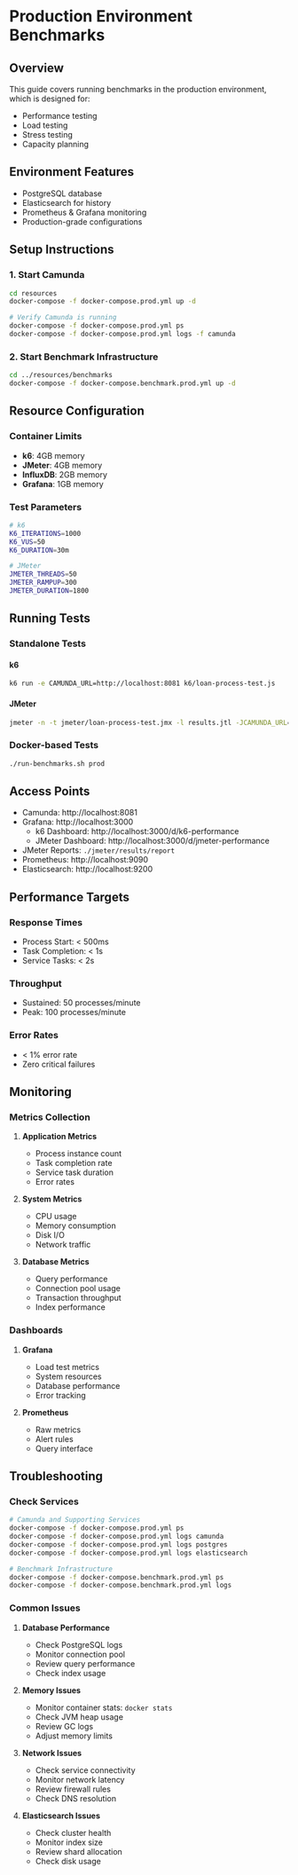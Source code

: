 # Production Environment Benchmarks

## Overview
This guide covers running benchmarks in the production environment, which is designed for:
- Performance testing
- Load testing
- Stress testing
- Capacity planning

## Environment Features
- PostgreSQL database
- Elasticsearch for history
- Prometheus & Grafana monitoring
- Production-grade configurations

## Setup Instructions

### 1. Start Camunda
```bash
cd resources
docker-compose -f docker-compose.prod.yml up -d

# Verify Camunda is running
docker-compose -f docker-compose.prod.yml ps
docker-compose -f docker-compose.prod.yml logs -f camunda
```

### 2. Start Benchmark Infrastructure
```bash
cd ../resources/benchmarks
docker-compose -f docker-compose.benchmark.prod.yml up -d
```

## Resource Configuration

### Container Limits
- **k6**: 4GB memory
- **JMeter**: 4GB memory
- **InfluxDB**: 2GB memory
- **Grafana**: 1GB memory

### Test Parameters
```bash
# k6
K6_ITERATIONS=1000
K6_VUS=50
K6_DURATION=30m

# JMeter
JMETER_THREADS=50
JMETER_RAMPUP=300
JMETER_DURATION=1800
```

## Running Tests

### Standalone Tests

#### k6
```bash
k6 run -e CAMUNDA_URL=http://localhost:8081 k6/loan-process-test.js
```

#### JMeter
```bash
jmeter -n -t jmeter/loan-process-test.jmx -l results.jtl -JCAMUNDA_URL=http://localhost:8081
```

### Docker-based Tests
```bash
./run-benchmarks.sh prod
```

## Access Points
- Camunda: http://localhost:8081
- Grafana: http://localhost:3000
  - k6 Dashboard: http://localhost:3000/d/k6-performance
  - JMeter Dashboard: http://localhost:3000/d/jmeter-performance
- JMeter Reports: `./jmeter/results/report`
- Prometheus: http://localhost:9090
- Elasticsearch: http://localhost:9200

## Performance Targets

### Response Times
- Process Start: < 500ms
- Task Completion: < 1s
- Service Tasks: < 2s

### Throughput
- Sustained: 50 processes/minute
- Peak: 100 processes/minute

### Error Rates
- < 1% error rate
- Zero critical failures

## Monitoring

### Metrics Collection
1. **Application Metrics**
   - Process instance count
   - Task completion rate
   - Service task duration
   - Error rates

2. **System Metrics**
   - CPU usage
   - Memory consumption
   - Disk I/O
   - Network traffic

3. **Database Metrics**
   - Query performance
   - Connection pool usage
   - Transaction throughput
   - Index performance

### Dashboards
1. **Grafana**
   - Load test metrics
   - System resources
   - Database performance
   - Error tracking

2. **Prometheus**
   - Raw metrics
   - Alert rules
   - Query interface

## Troubleshooting

### Check Services
```bash
# Camunda and Supporting Services
docker-compose -f docker-compose.prod.yml ps
docker-compose -f docker-compose.prod.yml logs camunda
docker-compose -f docker-compose.prod.yml logs postgres
docker-compose -f docker-compose.prod.yml logs elasticsearch

# Benchmark Infrastructure
docker-compose -f docker-compose.benchmark.prod.yml ps
docker-compose -f docker-compose.benchmark.prod.yml logs
```

### Common Issues
1. **Database Performance**
   - Check PostgreSQL logs
   - Monitor connection pool
   - Review query performance
   - Check index usage

2. **Memory Issues**
   - Monitor container stats: `docker stats`
   - Check JVM heap usage
   - Review GC logs
   - Adjust memory limits

3. **Network Issues**
   - Check service connectivity
   - Monitor network latency
   - Review firewall rules
   - Check DNS resolution

4. **Elasticsearch Issues**
   - Check cluster health
   - Monitor index size
   - Review shard allocation
   - Check disk usage
